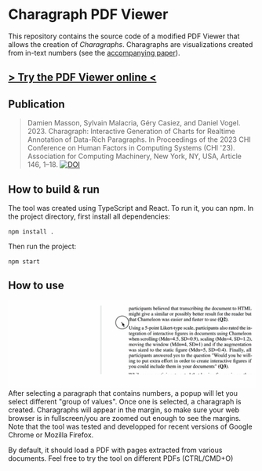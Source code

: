 # Charagraph PDF Viewer
This repository contains the source code of a modified PDF Viewer that allows the creation of _Charagraphs_. Charagraphs are visualizations created from in-text numbers (see the [accompanying paper](https://hal.science/hal-04017629v1/file/Charagraph__CHI2023.pdf)). 

## [> Try the PDF Viewer online <](https://m-damien.github.io/Charagraph/home)


## Publication
> Damien Masson, Sylvain Malacria, Géry Casiez, and Daniel Vogel. 2023. Charagraph: Interactive Generation of Charts for Realtime Annotation of Data-Rich Paragraphs. In Proceedings of the 2023 CHI Conference on Human Factors in Computing Systems (CHI '23). Association for Computing Machinery, New York, NY, USA, Article 146, 1–18. 
[![DOI](https://img.shields.io/badge/doi-10.1145/3544548.3581091-blue)]( https://doi.org/10.1145/3544548.3581091)

## How to build & run
The tool was created using TypeScript and React. To run it, you can npm.
In the project directory, first install all dependencies:
```
npm install .
```

Then run the project:
```
npm start
```


## How to use
![](public/animations/create_charagraph.gif)
After selecting a paragraph that contains numbers, a popup will let you select different "group of values". Once one is selected, a charagraph is created. Charagraphs will appear in the margin, so make sure your web browser is in fullscreen/you are zoomed out enough to see the margins.
Note that the tool was tested and developped for recent versions of Google Chrome or Mozilla Firefox.


By default, it should load a PDF with pages extracted from various documents. Feel free to try the tool on different PDFs (CTRL/CMD+O)